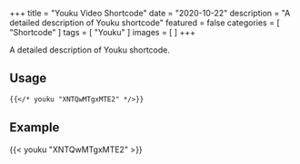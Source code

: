 +++
title = "Youku Video Shortcode"
date = "2020-10-22"
description = "A detailed description of Youku shortcode"
featured = false
categories = [
  "Shortcode"
]
tags = [
  "Youku"
]
images = [
]
+++

A detailed description of Youku shortcode.
<!--more-->

## Usage

```markdown
{{</* youku "XNTQwMTgxMTE2" */>}}
```

## Example

{{< youku "XNTQwMTgxMTE2" >}}
